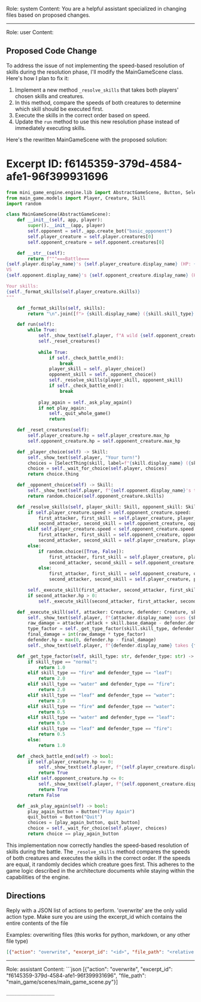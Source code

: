 Role: system
Content: You are a helpful assistant specialized in changing files based on proposed changes.
__________________
Role: user
Content: 
## Proposed Code Change
To address the issue of not implementing the speed-based resolution of skills during the resolution phase, I'll modify the MainGameScene class. Here's how I plan to fix it:

1. Implement a new method `_resolve_skills` that takes both players' chosen skills and creatures.
2. In this method, compare the speeds of both creatures to determine which skill should be executed first.
3. Execute the skills in the correct order based on speed.
4. Update the `run` method to use this new resolution phase instead of immediately executing skills.

Here's the rewritten MainGameScene with the proposed solution:

# Excerpt ID: f6145359-379d-4584-afe1-96f399931696
```python main_game/scenes/main_game_scene.py
from mini_game_engine.engine.lib import AbstractGameScene, Button, SelectThing
from main_game.models import Player, Creature, Skill
import random

class MainGameScene(AbstractGameScene):
    def __init__(self, app, player):
        super().__init__(app, player)
        self.opponent = self._app.create_bot("basic_opponent")
        self.player_creature = self.player.creatures[0]
        self.opponent_creature = self.opponent.creatures[0]

    def __str__(self):
        return f"""===Battle===
{self.player.display_name}'s {self.player_creature.display_name} (HP: {self.player_creature.hp}/{self.player_creature.max_hp})
VS
{self.opponent.display_name}'s {self.opponent_creature.display_name} (HP: {self.opponent_creature.hp}/{self.opponent_creature.max_hp})

Your skills:
{self._format_skills(self.player_creature.skills)}
"""

    def _format_skills(self, skills):
        return "\n".join([f"> {skill.display_name} ({skill.skill_type} type, {skill.base_damage} damage)" for skill in skills])

    def run(self):
        while True:
            self._show_text(self.player, f"A wild {self.opponent_creature.display_name} appears!")
            self._reset_creatures()
            
            while True:
                if self._check_battle_end():
                    break
                player_skill = self._player_choice()
                opponent_skill = self._opponent_choice()
                self._resolve_skills(player_skill, opponent_skill)
                if self._check_battle_end():
                    break
            
            play_again = self._ask_play_again()
            if not play_again:
                self._quit_whole_game()
                return

    def _reset_creatures(self):
        self.player_creature.hp = self.player_creature.max_hp
        self.opponent_creature.hp = self.opponent_creature.max_hp

    def _player_choice(self) -> Skill:
        self._show_text(self.player, "Your turn!")
        choices = [SelectThing(skill, label=f"{skill.display_name} ({skill.skill_type} type)") for skill in self.player_creature.skills]
        choice = self._wait_for_choice(self.player, choices)
        return choice.thing

    def _opponent_choice(self) -> Skill:
        self._show_text(self.player, f"{self.opponent.display_name}'s turn!")
        return random.choice(self.opponent_creature.skills)

    def _resolve_skills(self, player_skill: Skill, opponent_skill: Skill):
        if self.player_creature.speed > self.opponent_creature.speed:
            first_attacker, first_skill = self.player_creature, player_skill
            second_attacker, second_skill = self.opponent_creature, opponent_skill
        elif self.player_creature.speed < self.opponent_creature.speed:
            first_attacker, first_skill = self.opponent_creature, opponent_skill
            second_attacker, second_skill = self.player_creature, player_skill
        else:
            if random.choice([True, False]):
                first_attacker, first_skill = self.player_creature, player_skill
                second_attacker, second_skill = self.opponent_creature, opponent_skill
            else:
                first_attacker, first_skill = self.opponent_creature, opponent_skill
                second_attacker, second_skill = self.player_creature, player_skill

        self._execute_skill(first_attacker, second_attacker, first_skill)
        if second_attacker.hp > 0:
            self._execute_skill(second_attacker, first_attacker, second_skill)

    def _execute_skill(self, attacker: Creature, defender: Creature, skill: Skill):
        self._show_text(self.player, f"{attacker.display_name} uses {skill.display_name}!")
        raw_damage = attacker.attack + skill.base_damage - defender.defense
        type_factor = self._get_type_factor(skill.skill_type, defender.creature_type)
        final_damage = int(raw_damage * type_factor)
        defender.hp = max(0, defender.hp - final_damage)
        self._show_text(self.player, f"{defender.display_name} takes {final_damage} damage!")

    def _get_type_factor(self, skill_type: str, defender_type: str) -> float:
        if skill_type == "normal":
            return 1.0
        elif skill_type == "fire" and defender_type == "leaf":
            return 2.0
        elif skill_type == "water" and defender_type == "fire":
            return 2.0
        elif skill_type == "leaf" and defender_type == "water":
            return 2.0
        elif skill_type == "fire" and defender_type == "water":
            return 0.5
        elif skill_type == "water" and defender_type == "leaf":
            return 0.5
        elif skill_type == "leaf" and defender_type == "fire":
            return 0.5
        else:
            return 1.0

    def _check_battle_end(self) -> bool:
        if self.player_creature.hp <= 0:
            self._show_text(self.player, f"{self.player_creature.display_name} fainted! You lose!")
            return True
        elif self.opponent_creature.hp <= 0:
            self._show_text(self.player, f"{self.opponent_creature.display_name} fainted! You win!")
            return True
        return False

    def _ask_play_again(self) -> bool:
        play_again_button = Button("Play Again")
        quit_button = Button("Quit")
        choices = [play_again_button, quit_button]
        choice = self._wait_for_choice(self.player, choices)
        return choice == play_again_button
```

This implementation now correctly handles the speed-based resolution of skills during the battle. The `_resolve_skills` method compares the speeds of both creatures and executes the skills in the correct order. If the speeds are equal, it randomly decides which creature goes first. This adheres to the game logic described in the architecture documents while staying within the capabilities of the engine.

## Directions
Reply with a JSON list of actions to perform. 'overwrite' are the only valid action type. 
Make sure you are using the excerpt_id which contains the entire contents of the file

Examples:
overwriting files (this works for python, markdown, or any other file type)
```json output_example1
[{"action": "overwrite", "excerpt_id": "<id>", "file_path": "<relative file path>"}]
```

__________________
Role: assistant
Content: ```json
[{"action": "overwrite", "excerpt_id": "f6145359-379d-4584-afe1-96f399931696", "file_path": "main_game/scenes/main_game_scene.py"}]
```
__________________
